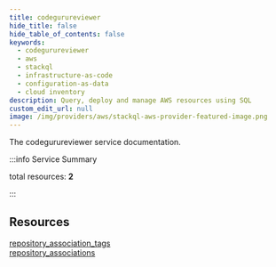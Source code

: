 ```yaml
---
title: codegurureviewer
hide_title: false
hide_table_of_contents: false
keywords:
  - codegurureviewer
  - aws
  - stackql
  - infrastructure-as-code
  - configuration-as-data
  - cloud inventory
description: Query, deploy and manage AWS resources using SQL
custom_edit_url: null
image: /img/providers/aws/stackql-aws-provider-featured-image.png
---
```


The codegurureviewer service documentation.

:::info Service Summary

<div class="row">
<div class="providerDocColumn">
<span>total resources:&nbsp;<b>2</b></span><br />
</div>
</div>

:::

## Resources
<div class="row">
<div class="providerDocColumn">
<a href="/providers/aws/codegurureviewer/repository_association_tags/">repository_association_tags</a>
</div>
<div class="providerDocColumn">
<a href="/providers/aws/codegurureviewer/repository_associations/">repository_associations</a>
</div>
</div>